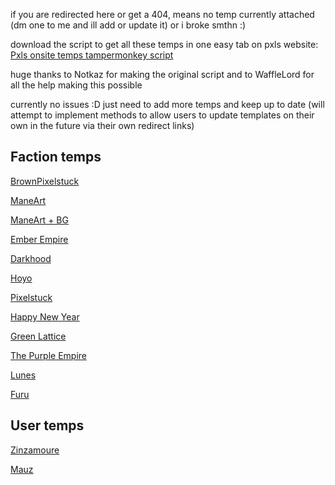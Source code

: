 if you are redirected here or get a 404, means no temp currently attached (dm one to me and ill add or update it) or i broke smthn :)

download the script to get all these temps in one easy tab on pxls website: [Pxls onsite temps tampermonkey script](https://gist.github.com/SirSeizure666/77d166fa80c067fac981df92956c51a3/raw/0bf095373957e497252b18e5e20d249b409a7f21/OnsiteTemps.user.js)

huge thanks to Notkaz for making the original script and to WaffleLord for all the help making this possible

currently no issues :D just need to add more temps and keep up to date (will attempt to implement methods to allow users to update templates on their own in the future via their own redirect links)
## Faction temps
[BrownPixelstuck](https://sirseizure666.github.io/Factions/BrownPixelstuck) 

[ManeArt](https://thewafflelord37.github.io/ManePxls-Template-Redirects/art.html) 

[ManeArt + BG](https://thewafflelord37.github.io/ManePxls-Template-Redirects/full.html)

[Ember Empire](https://sirseizure666.github.io/Factions/EmberEmpire)

[Darkhood](https://sirseizure666.github.io/Factions/Darkhood)

[Hoyo](https://sirseizure666.github.io/Factions/Hoyo)

[Pixelstuck](https://sirseizure666.github.io/Factions/Pixelstuck)

[Happy New Year](https://sirseizure666.github.io/Factions/HNY)

[Green Lattice](https://sirseizure666.github.io/Factions/GL)

[The Purple Empire](https://sirseizure666.github.io/Factions/TPE)

[Lunes](https://sirseizure666.github.io/Factions/Lunes)

[Furu](https://sirseizure666.github.io/Factions/Furu)

## User temps

[Zinzamoure](https://sirseizure666.github.io/Users/Zinzamoure) 

[Mauz](https://sirseizure666.github.io/Users/Mauz) 



